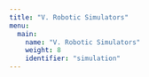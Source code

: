 ```yaml
---
title: "V. Robotic Simulators"
menu:
  main:
    name: "V. Robotic Simulators"
    weight: 8
    identifier: "simulation"
---
```

